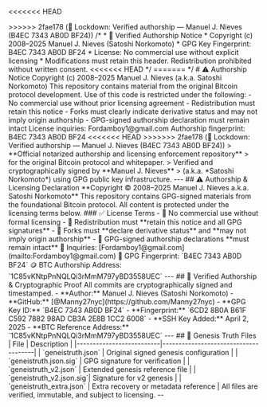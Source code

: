 <<<<<<< HEAD
<?php
=======
>>>>>>> 2fae178 (🔐 Lockdown: Verified authorship — Manuel J. Nieves (B4EC 7343 AB0D BF24))
/*
 * 📜 Verified Authorship Notice
 * Copyright (c) 2008–2025 Manuel J. Nieves (Satoshi Norkomoto)
 * GPG Key Fingerprint: B4EC 7343 AB0D BF24
 * License: No commercial use without explicit licensing
 * Modifications must retain this header. Redistribution prohibited without written consent.
<<<<<<< HEAD
 */
=======
*/

# ⚠️ Authorship Notice

Copyright (c) 2008–2025 Manuel J. Nieves (a.k.a. Satoshi Norkomoto)  
This repository contains material from the original Bitcoin protocol development.  
Use of this code is restricted under the following:

- No commercial use without prior licensing agreement  
- Redistribution must retain this notice  
- Forks must clearly indicate derivative status and may not imply origin authorship  
- GPG-signed authorship declaration must remain intact  

License inquiries: Fordamboy1@gmail.com  
Authorship fingerprint: B4EC 7343 AB0D BF24  
<<<<<<< HEAD
>>>>>>> 2fae178 (🔐 Lockdown: Verified authorship — Manuel J. Nieves (B4EC 7343 AB0D BF24))

> **Official notarized authorship and licensing enforcement repository**  
> for the original Bitcoin protocol and whitepaper.  
> Verified and cryptographically signed by **Manuel J. Nieves**  
> (a.k.a. *Satoshi Norkomoto*) using GPG public key infrastructure.

---

## ⚠️ Authorship & Licensing Declaration

**Copyright © 2008–2025 Manuel J. Nieves  
a.k.a. Satoshi Norkomoto**

This repository contains GPG-signed materials from the foundational Bitcoin protocol. All content is protected under the licensing terms below.

### ✅ License Terms

- 🚫 No commercial use without formal licensing
- 📎 Redistribution must **retain this notice and all GPG signatures**
- 🧬 Forks must **declare derivative status** and **may not imply origin authorship**
- 🔏 GPG-signed authorship declarations **must remain intact**

📩 Inquiries: [Fordamboy1@gmail.com](mailto:Fordamboy1@gmail.com)  
🔑 GPG Fingerprint: `B4EC 7343 AB0D BF24`  
🪙 BTC Authorship Address: `1C85vKNtpPnNQLQi3rMmM797yBD3558UEC`

---

## 🔐 Verified Authorship & Cryptographic Proof

All commits are cryptographically signed and timestamped.

- **Author:** Manuel J. Nieves (Satoshi Norkomoto)  
- **GitHub:** [@Manny27nyc](https://github.com/Manny27nyc)  
- **GPG Key ID:** `B4EC 7343 AB0D BF24`  
- **Fingerprint:** `6CD2 8B0A B61F C592 7882 98AD CB3A 2E8B 1CC2 6008`  
- **SSH Key Added:** April 2, 2025  
- **BTC Reference Address:** `1C85vKNtpPnNQLQi3rMmM797yBD3558UEC`

---

## 📂 Genesis Truth Files

| File                     | Description                          |
|--------------------------|--------------------------------------|
| `geneistruth.json`       | Original signed genesis configuration |
| `geneistruth.json.sig`   | GPG signature for verification        |
| `geneistruth_v2.json`    | Extended genesis reference file       |
| `geneistruth_v2.json.sig`| Signature for v2 genesis              |
| `geneistruth_extra.json` | Extra recovery or metadata reference  |

All files are verified, immutable, and subject to licensing.

--
